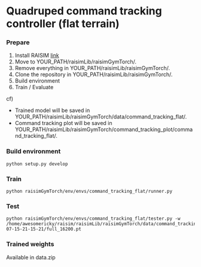 # Quadruped command tracking controller (flat terrain)

### Prepare
1. Install RAISIM [link](https://raisim.com/sections/Installation.html)
2. Move to YOUR_PATH/raisimLib/raisimGymTorch/.
3. Remove everything in YOUR_PATH/raisimLib/raisimGymTorch/.
4. Clone the repository in YOUR_PATH/raisimLib/raisimGymTorch/.
5. Build environment
6. Train / Evaluate

cf)
- Trained model will be saved in YOUR_PATH/raisimLib/raisimGymTorch/data/command_tracking_flat/.
- Command tracking plot will be saved in YOUR_PATH/raisimLib/raisimGymTorch/command_tracking_plot/command_tracking_flat/.

### Build environment
```
python setup.py develop
```

### Train
```
python raisimGymTorch/env/envs/command_tracking_flat/runner.py
```

### Test
```
python raisimGymTorch/env/envs/command_tracking_flat/tester.py -w /home/awesomericky/raisim/raisimLib/raisimGymTorch/data/command_tracking_flat/2021-07-15-21-15-21/full_16200.pt
```

### Trained weights
Available in data.zip

